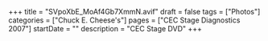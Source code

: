 +++
title = "SVpoXbE_MoAf4Gb7XmmN.avif"
draft = false
tags = ["Photos"]
categories = ["Chuck E. Cheese's"]
pages = ["CEC Stage Diagnostics 2007"]
startDate = ""
description = "CEC Stage DVD"
+++
